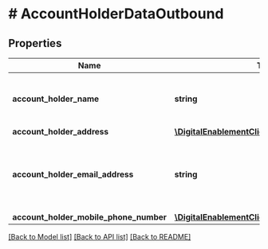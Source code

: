 # # AccountHolderDataOutbound

## Properties

Name | Type | Description | Notes
------------ | ------------- | ------------- | -------------
**account_holder_name** | **string** | __(OPTIONAL)__ The name of the cardholder&lt;br&gt; __Max Length:27__ | [optional] 
**account_holder_address** | [**\DigitalEnablementClient\Model\BillingAddress**](BillingAddress.md) |  | [optional] 
**account_holder_email_address** | **string** | __(OPTIONAL)__ The e-mail address of the Account Holder&lt;br&gt; __Max Length:320__ | [optional] 
**account_holder_mobile_phone_number** | [**\DigitalEnablementClient\Model\PhoneNumber**](PhoneNumber.md) |  | [optional] 

[[Back to Model list]](../../README.md#documentation-for-models) [[Back to API list]](../../README.md#documentation-for-api-endpoints) [[Back to README]](../../README.md)


